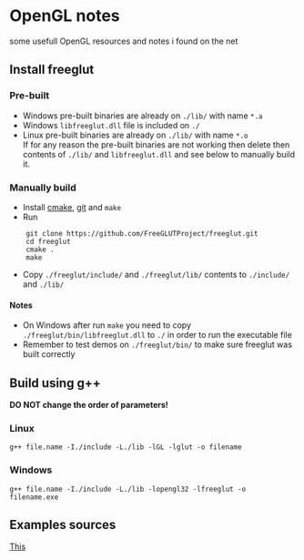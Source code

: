 # OpenGL notes
some usefull OpenGL resources and notes i found on the net

## Install freeglut
### Pre-built
- Windows pre-built binaries are already on `./lib/` with name `*.a`
- Windows `libfreeglut.dll` file is included on `./`
- Linux pre-built binaries are already on `./lib/` with name `*.o`  
If for any reason the pre-built binaries are not working then delete then contents of `./lib/` and `libfreeglut.dll` and see below to manually build it.
### Manually build
- Install [cmake](https://cmake.org/), [git](https://git-scm.com/) and `make`
- Run
```
    git clone https://github.com/FreeGLUTProject/freeglut.git
    cd freeglut
    cmake .
    make
```
- Copy `./freeglut/include/` and `./freeglut/lib/` contents to `./include/` and `./lib/`
#### Notes
- On Windows after run `make` you need to copy `./freeglut/bin/libfreeglut.dll` to `./` in order to run the executable file
- Remember to test demos on `./freeglut/bin/` to make sure freeglut was built correctly

## Build using g++
**DO NOT change the order of parameters!**
### Linux
`g++ file.name -I./include -L./lib -lGL -lglut -o filename`
### Windows
`g++ file.name -I./include -L./lib -lopengl32 -lfreeglut -o filename.exe`

## Examples sources
[This](https://cs.lmu.edu/~ray/notes/openglexamples/)
